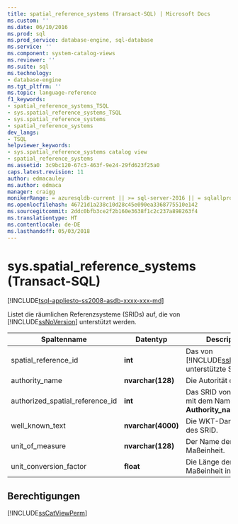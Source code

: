 ```yaml
---
title: spatial_reference_systems (Transact-SQL) | Microsoft Docs
ms.custom: ''
ms.date: 06/10/2016
ms.prod: sql
ms.prod_service: database-engine, sql-database
ms.service: ''
ms.component: system-catalog-views
ms.reviewer: ''
ms.suite: sql
ms.technology:
- database-engine
ms.tgt_pltfrm: ''
ms.topic: language-reference
f1_keywords:
- spatial_reference_systems_TSQL
- sys.spatial_reference_systems_TSQL
- sys.spatial_reference_systems
- spatial_reference_systems
dev_langs:
- TSQL
helpviewer_keywords:
- sys.spatial_reference_systems catalog view
- spatial_reference_systems
ms.assetid: 3c9bc120-67c3-463f-9e24-29fd623f25a0
caps.latest.revision: 11
author: edmacauley
ms.author: edmaca
manager: craigg
monikerRange: = azuresqldb-current || >= sql-server-2016 || = sqlallproducts-allversions
ms.openlocfilehash: 46721d1a238c10d28c45e090ea3368775510e142
ms.sourcegitcommit: 2ddc0bfb3ce2f2b160e3638f1c2c237a898263f4
ms.translationtype: HT
ms.contentlocale: de-DE
ms.lasthandoff: 05/03/2018
---
```

# <a name="sysspatialreferencesystems-transact-sql"></a>sys.spatial_reference_systems (Transact-SQL)
[!INCLUDE[tsql-appliesto-ss2008-asdb-xxxx-xxx-md](../../includes/tsql-appliesto-ss2008-asdb-xxxx-xxx-md.md)]

  Listet die räumlichen Referenzsysteme (SRIDs) auf, die von [!INCLUDE[ssNoVersion](../../includes/ssnoversion-md.md)] unterstützt werden.  

  
|Spaltenname|Datentyp|Description|  
|-----------------|---------------|-----------------|  
|spatial_reference_id|**int**|Das von [!INCLUDE[ssNoVersion](../../includes/ssnoversion-md.md)] unterstützte SRID.|  
|authority_name|**nvarchar(128)**|Die Autorität des SRID.|  
|authorized_spatial_reference_id|**int**|Das SRID von der Stelle mit dem Namen im **Authority_name**.|  
|well_known_text|**nvarchar(4000)**|Die WKT-Darstellung des SRID.|  
|unit_of_measure|**nvarchar(128)**|Der Name der Maßeinheit.|  
|unit_conversion_factor|**float**|Die Länge der Maßeinheit in Metern.|  
  
## <a name="permissions"></a>Berechtigungen  
 [!INCLUDE[ssCatViewPerm](../../includes/sscatviewperm-md.md)]  
  
  
